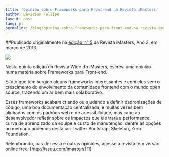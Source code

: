 ```yaml
---
title: 'Opinião sobre Frameworks para Front-end na Revista iMasters'
author: Davidson Fellipe
layout: post
lang: pt
permalink: /blog/opiniao-sobre-frameworks-para-front-end-na-revista-imasters/
---
```


##Publicado originalmente na [edição n° 5](http://issuu.com/imasters) da Revista iMasters, Ano 2, em março de 2013.

![][imasters]

[imasters]: /assets/img/post-revista-imasters-frameworks-front-end.jpg


Nesta quinta edição da Revista Wide do iMasters, escrevi uma opinião numa matéria sobre Frameworks para Front-end.

É fato que tem surgido alguns frameworks interessantes e com eles vem o crescimento do envolvimento da comunidade frontend com o mundo open source, trazendo um ar bem mais colaborativo.

Esses frameworks acabam criando ou ajudando a definir padronizações de código, uma boa documentação centralizada, e muitas vezes bem alinhados com os padrões web e de acessibilidade, mas cabe ao desenvolvedor refletir sobre os impactos que ele trará a performance, curva de aprendizado da equipe e custo de manutenção, dentre as opções no mercado podemos destacar: Twitter Bootstrap, Skeleton, Zurb Foundation.

Relembrando, para ler essa e outras opiniões, acesse a revista tem versão online free: 
[http://issuu.com/imasters][1]

 [1]: http://issuu.com/imasters
